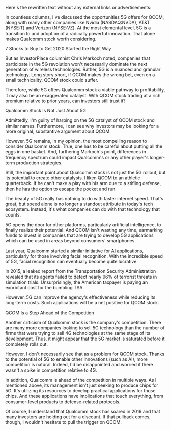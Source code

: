 Here's the rewritten text without any external links or advertisements:

In countless columns, I've discussed the opportunities 5G offers for QCOM, along with many other companies like Nvidia (NASDAQ:NVDA), AT&T (NYSE:T) and Verizon (NYSE:VZ). At the most elemental level, 5G is a transition to and adoption of a radically powerful innovation. That alone makes Qualcomm stock worth considering.

7 Stocks to Buy to Get 2020 Started the Right Way

But as InvestorPlace columnist Chris Markoch noted, companies that participate in the 5G revolution won't necessarily dominate the next generation of wireless technologies. Rather, 5G is a nuanced and granular technology. Long story short, if QCOM makes the wrong bet, even on a small technicality, QCOM stock could suffer.

Therefore, while 5G offers Qualcomm stock a viable pathway to profitability, it may also be an exaggerated catalyst. With QCOM stock trading at a rich premium relative to prior years, can investors still trust it? 

Qualcomm Stock Is Not Just About 5G

Admittedly, I'm guilty of harping on the 5G catalyst of QCOM stock and similar names. Furthermore, I can see why investors may be looking for a more original, substantive argument about QCOM.

However, 5G remains, in my opinion, the most compelling reason to consider Qualcomm stock. True, one has to be careful about putting all the eggs in one basket. And, furthering Markoch's point, differences in frequency spectrum could impact Qualcomm's or any other player's longer-term production strategies.

Still, the important point about Qualcomm stock is not just the 5G rollout, but its potential to create other catalysts. I liken QCOM to an athletic quarterback. If he can't make a play with his arm due to a stifling defense, then he has the option to escape the pocket and run.

The beauty of 5G really has nothing to do with faster internet speed. That's great, but speed alone is no longer a standout attribute in today's tech ecosystem. Instead, it's what companies can do with that technology that counts.

5G opens the door for other platforms, particularly artificial intelligence, to finally realize their potential. And QCOM isn't wasting any time, earmarking funds to invest in companies that are trying to develop 5G applications which can be used in areas beyond consumers' smartphones.

Last year, Qualcomm started a similar initiative for AI applications, particularly for those involving facial recognition. With the incredible speed of 5G, facial recognition can eventually become quite lucrative.

In 2015, a leaked report from the Transportation Security Administration revealed that its agents failed to detect nearly 96% of terrorist threats in simulation trials. Unsurprisingly, the American taxpayer is paying an exorbitant cost for the bumbling TSA.

However, 5G can improve the agency's effectiveness while reducing its long-term costs. Such applications will be a net positive for QCOM stock.

QCOM Is a Step Ahead of the Competition

Another criticism of Qualcomm stock is the company's competition. There are many more companies looking to sell 5G technology than the number of firms that were trying to sell 4G technologies at the same stage of its development. Thus, it might appear that the 5G market is saturated before it completely rolls out.

However, I don't necessarily see that as a problem for QCOM stock. Thanks to the potential of 5G to enable other innovations (such as AI), more competition is natural. Indeed, I'd be disappointed and worried if there wasn't a spike in competition relative to 4G.

In addition, Qualcomm is ahead of the competition in multiple ways. As I mentioned above, its management isn't just seeking to produce chips for 5G. It's utilizing its resources to develop practical applications for those chips. And these applications have implications that touch everything, from consumer-level products to defense-related protocols.

Of course, I understand that Qualcomm stock has soared in 2019 and that many investors are holding out for a discount. If that pullback comes, though, I wouldn't hesitate to pull the trigger on QCOM.